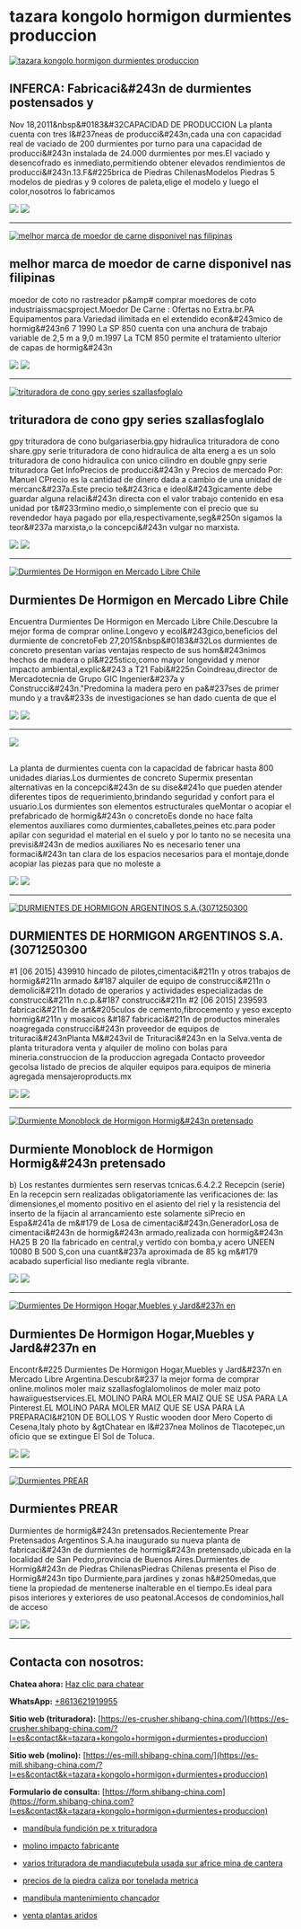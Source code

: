 # tazara kongolo hormigon durmientes produccion

<a href="https://swt.shibang-china.com/?l=es&img&k=tazara+kongolo+hormigon+durmientes+produccion" target="_blank">![tazara kongolo hormigon durmientes produccion](http://static.shibang-china.com/all-800x300/800.jpg)</a>

## INFERCA: Fabricaci&#243n de durmientes postensados y
Nov 18,2011&nbsp&#0183&#32CAPACIDAD DE PRODUCCION La planta cuenta con tres l&#237neas de producci&#243n,cada una con capacidad real de vaciado de 200 durmientes por turno para una capacidad de producci&#243n instalada de 24.000 durmientes por mes.El vaciado y desencofrado es inmediato,permitiendo obtener elevados rendimientos de producci&#243n.13.F&#225brica de Piedras ChilenasModelos Piedras 5 modelos de piedras y 9 colores de paleta,elige el modelo y luego el color,nosotros lo fabricamos


<a href="https://whatsapp.shibangsoft.com/WhatsApp.php" target="_blank" title="WhatsApp">![](http://static.shibang-china.com/icon/whatsapp.png)</a> <a href="https://swt.shibang-china.com/?l=es&icon&k=tazara+kongolo+hormigon+durmientes+produccion" target="_blank">![](http://static.shibang-china.com/icon/chat-es.png)</a>

---

<a href="https://swt.shibang-china.com/?l=es&img&k=tazara+kongolo+hormigon+durmientes+produccion" target="_blank">![melhor marca de moedor de carne disponivel nas filipinas](http://static.shibang-china.com/all-800x300/781.jpg)</a>

## melhor marca de moedor de carne disponivel nas filipinas
moedor de coto no rastreador p&amp# comprar moedores de coto industriaissmacsproject.Moedor De Carne : Ofertas no Extra.br.PA Equipamentos para.Variedad ilimitada en el extendido econ&#243mico de hormig&#243n6 7 1990 La SP 850 cuenta con una anchura de trabajo variable de 2,5 m a 9,0 m.1997 La TCM 850 permite el tratamiento ulterior de capas de hormig&#243n


<a href="https://whatsapp.shibangsoft.com/WhatsApp.php" target="_blank" title="WhatsApp">![](http://static.shibang-china.com/icon/whatsapp.png)</a> <a href="https://swt.shibang-china.com/?l=es&icon&k=tazara+kongolo+hormigon+durmientes+produccion" target="_blank">![](http://static.shibang-china.com/icon/chat-es.png)</a>

---

<a href="https://swt.shibang-china.com/?l=es&img&k=tazara+kongolo+hormigon+durmientes+produccion" target="_blank">![trituradora de cono gpy series szallasfoglalo](http://static.shibang-china.com/all-800x300/973.jpg)</a>

## trituradora de cono gpy series szallasfoglalo
gpy trituradora de cono bulgariaserbia.gpy hidraulica trituradora de cono share.gpy serie trituradora de cono hidraulica de alta energ a es un solo trituradora de cono hidraulica con unico cilindro en double gnpy serie trituradora Get InfoPrecios de producci&#243n y Precios de mercado Por: Manuel CPrecio es la cantidad de dinero dada a cambio de una unidad de mercanc&#237a.Este precio te&#243rica e ideol&#243gicamente debe guardar alguna relaci&#243n directa con el valor trabajo contenido en esa unidad por t&#233rmino medio,o simplemente con el precio que su revendedor haya pagado por ella,respectivamente,seg&#250n sigamos la teor&#237a marxista,o la concepci&#243n vulgar no marxista.


<a href="https://whatsapp.shibangsoft.com/WhatsApp.php" target="_blank" title="WhatsApp">![](http://static.shibang-china.com/icon/whatsapp.png)</a> <a href="https://swt.shibang-china.com/?l=es&icon&k=tazara+kongolo+hormigon+durmientes+produccion" target="_blank">![](http://static.shibang-china.com/icon/chat-es.png)</a>

---

<a href="https://swt.shibang-china.com/?l=es&img&k=tazara+kongolo+hormigon+durmientes+produccion" target="_blank">![Durmientes De Hormigon en Mercado Libre Chile](http://static.shibang-china.com/all-800x300/85.jpg)</a>

## Durmientes De Hormigon en Mercado Libre Chile
Encuentra Durmientes De Hormigon en Mercado Libre Chile.Descubre la mejor forma de comprar online.Longevo y ecol&#243gico,beneficios del durmiente de concretoFeb 27,2015&nbsp&#0183&#32Los durmientes de concreto presentan varias ventajas respecto de sus hom&#243nimos hechos de madera o pl&#225stico,como mayor longevidad y menor impacto ambiental,explic&#243 a T21 Fabi&#225n Coindreau,director de Mercadotecnia de Grupo GIC Ingenier&#237a y Construcci&#243n."Predomina la madera pero en pa&#237ses de primer mundo y a trav&#233s de investigaciones se han dado cuenta de que el


<a href="https://whatsapp.shibangsoft.com/WhatsApp.php" target="_blank" title="WhatsApp">![](http://static.shibang-china.com/icon/whatsapp.png)</a> <a href="https://swt.shibang-china.com/?l=es&icon&k=tazara+kongolo+hormigon+durmientes+produccion" target="_blank">![](http://static.shibang-china.com/icon/chat-es.png)</a>

---

<a href="https://swt.shibang-china.com/?l=es&img&k=tazara+kongolo+hormigon+durmientes+produccion" target="_blank">![](http://static.shibang-china.com/all-800x300/115.jpg)</a>

## 
La planta de durmientes cuenta con la capacidad de fabricar hasta 800 unidades diarias.Los durmientes de concreto Supermix presentan alternativas en la concepci&#243n de su dise&#241o que pueden atender diferentes tipos de requerimiento,brindando seguridad y confort para el usuario.Los durmientes son elementos estructurales queMontar o acopiar el prefabricado de hormig&#243n o concretoEs donde no hace falta elementos auxiliares como durmientes,caballetes,peines etc.para poder apilar con seguridad el material en el suelo y por lo tanto no se necesita una previsi&#243n de medios auxiliares No es necesario tener una formaci&#243n tan clara de los espacios necesarios para el montaje,donde acopiar las piezas para que no moleste a


<a href="https://whatsapp.shibangsoft.com/WhatsApp.php" target="_blank" title="WhatsApp">![](http://static.shibang-china.com/icon/whatsapp.png)</a> <a href="https://swt.shibang-china.com/?l=es&icon&k=tazara+kongolo+hormigon+durmientes+produccion" target="_blank">![](http://static.shibang-china.com/icon/chat-es.png)</a>

---

<a href="https://swt.shibang-china.com/?l=es&img&k=tazara+kongolo+hormigon+durmientes+produccion" target="_blank">![DURMIENTES DE HORMIGON ARGENTINOS S.A.(3071250300](http://static.shibang-china.com/all-800x300/791.jpg)</a>

## DURMIENTES DE HORMIGON ARGENTINOS S.A.(3071250300
#1 [06 2015] 439910 hincado de pilotes,cimentaci&#211n y otros trabajos de hormig&#211n armado &#187 alquiler de equipo de construcci&#211n o demolici&#211n dotado de operarios y actividades especializadas de construcci&#211n n.c.p.&#187 construcci&#211n #2 [06 2015] 239593 fabricaci&#211n de art&#205culos de cemento,fibrocemento y yeso excepto hormig&#211n y mosaicos &#187 fabricaci&#211n de productos minerales noagregada construcci&#243n proveedor de equipos de trituraci&#243nPlanta M&#243vil de Trituraci&#243n en la Selva.venta de planta trituradora venta y alquiler de molino con bolas para mineria.construccion de la produccion agregada Contacto proveedor gecolsa listado de precios de alquiler equipos para.equipos de mineria agregada mensajeroproducts.mx


<a href="https://whatsapp.shibangsoft.com/WhatsApp.php" target="_blank" title="WhatsApp">![](http://static.shibang-china.com/icon/whatsapp.png)</a> <a href="https://swt.shibang-china.com/?l=es&icon&k=tazara+kongolo+hormigon+durmientes+produccion" target="_blank">![](http://static.shibang-china.com/icon/chat-es.png)</a>

---

<a href="https://swt.shibang-china.com/?l=es&img&k=tazara+kongolo+hormigon+durmientes+produccion" target="_blank">![Durmiente Monoblock de Hormigon Hormig&#243n pretensado](http://static.shibang-china.com/all-800x300/185.jpg)</a>

## Durmiente Monoblock de Hormigon Hormig&#243n pretensado
b) Los restantes durmientes sern reservas tcnicas.6.4.2.2 Recepcin (serie) En la recepcin sern realizadas obligatoriamente las verificaciones de: las dimensiones,el momento positivo en el asiento del riel y la resistencia del inserto de la fijacin al arrancamiento este solamente siPrecio en Espa&#241a de m&#179 de Losa de cimentaci&#243n.GeneradorLosa de cimentaci&#243n de hormig&#243n armado,realizada con hormig&#243n HA25 B 20 IIa fabricado en central,y vertido con bomba,y acero UNEEN 10080 B 500 S,con una cuant&#237a aproximada de 85 kg m&#179 acabado superficial liso mediante regla vibrante.


<a href="https://whatsapp.shibangsoft.com/WhatsApp.php" target="_blank" title="WhatsApp">![](http://static.shibang-china.com/icon/whatsapp.png)</a> <a href="https://swt.shibang-china.com/?l=es&icon&k=tazara+kongolo+hormigon+durmientes+produccion" target="_blank">![](http://static.shibang-china.com/icon/chat-es.png)</a>

---

<a href="https://swt.shibang-china.com/?l=es&img&k=tazara+kongolo+hormigon+durmientes+produccion" target="_blank">![Durmientes De Hormigon Hogar,Muebles y Jard&#237n en](http://static.shibang-china.com/all-800x300/1134.jpg)</a>

## Durmientes De Hormigon Hogar,Muebles y Jard&#237n en
Encontr&#225 Durmientes De Hormigon Hogar,Muebles y Jard&#237n en Mercado Libre Argentina.Descubr&#237 la mejor forma de comprar online.molinos moler maiz szallasfoglalomolinos de moler maiz poto hawaiiguestservices.EL MOLINO PARA MOLER MAIZ QUE SE USA PARA LA Pinterest.EL MOLINO PARA MOLER MAIZ QUE SE USA PARA LA PREPARACI&#210N DE BOLLOS Y Rustic wooden door Mero Coperto di Cesena,Italy photo by &gtChatear en l&#237nea Molinos de Tlacotepec,un oficio que se extingue El Sol de Toluca.


<a href="https://whatsapp.shibangsoft.com/WhatsApp.php" target="_blank" title="WhatsApp">![](http://static.shibang-china.com/icon/whatsapp.png)</a> <a href="https://swt.shibang-china.com/?l=es&icon&k=tazara+kongolo+hormigon+durmientes+produccion" target="_blank">![](http://static.shibang-china.com/icon/chat-es.png)</a>

---

<a href="https://swt.shibang-china.com/?l=es&img&k=tazara+kongolo+hormigon+durmientes+produccion" target="_blank">![Durmientes PREAR](http://static.shibang-china.com/all-800x300/38.jpg)</a>

## Durmientes PREAR
Durmientes de hormig&#243n pretensados.Recientemente Prear Pretensados Argentinos S.A.ha inaugurado su nueva planta de fabricaci&#243n de durmientes de hormig&#243n pretensado,ubicada en la localidad de San Pedro,provincia de Buenos Aires.Durmientes de Hormig&#243n de Piedras ChilenasPiedras Chilenas presenta el Piso de Hormig&#243n tipo Durmiente,para jardines y zonas h&#250medas,que tiene la propiedad de mentenerse inalterable en el tiempo.Es ideal para pisos interiores y exteriores de uso peatonal.Accesos de condominios,hall de acceso


<a href="https://whatsapp.shibangsoft.com/WhatsApp.php" target="_blank" title="WhatsApp">![](http://static.shibang-china.com/icon/whatsapp.png)</a> <a href="https://swt.shibang-china.com/?l=es&icon&k=tazara+kongolo+hormigon+durmientes+produccion" target="_blank">![](http://static.shibang-china.com/icon/chat-es.png)</a>

---
## Contacta con nosotros:

**Chatea ahora:** [Haz clic para chatear](https://swt.shibang-china.com?l=es&contact&k=tazara+kongolo+hormigon+durmientes+produccion)

**WhatsApp:**  [+8613621919955](https://whatsapp.shibangsoft.com/WhatsApp.php)

**Sitio web (trituradora):** [https://es-crusher.shibang-china.com/](https://es-crusher.shibang-china.com/?l=es&contact&k=tazara+kongolo+hormigon+durmientes+produccion)

**Sitio web (molino):** [https://es-mill.shibang-china.com/](https://es-mill.shibang-china.com/?l=es&contact&k=tazara+kongolo+hormigon+durmientes+produccion)

**Formulario de consulta:** [https://form.shibang-china.com](https://form.shibang-china.com?l=es&contact&k=tazara+kongolo+hormigon+durmientes+produccion)

* [mandíbula fundición pe x trituradora](../70/mand%C3%ADbula%20fundici%C3%B3n%20pe%20x%20trituradora.md)

* [molino impacto fabricante](../73/molino%20impacto%20fabricante.md)

* [varios trituradora de mandiacutebula usada sur africe mina de cantera](../67/varios%20trituradora%20de%20mandiacutebula%20usada%20sur%20africe%20mina%20de%20cantera.md)

* [precios de la piedra caliza por tonelada metrica](../79/precios%20de%20la%20piedra%20caliza%20por%20tonelada%20metrica.md)

* [mandibula mantenimiento chancador](../76/mandibula%20mantenimiento%20chancador.md)

* [venta plantas aridos](../69/venta%20plantas%20aridos.md)